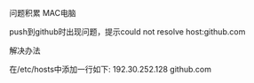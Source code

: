 问题积累
MAC电脑

push到github时出现问题，提示could not resolve host:github.com

解决办法

在/etc/hosts中添加一行如下: 
192.30.252.128 github.com

